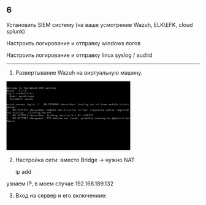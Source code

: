 ## 6

Установить SIEM систему (на ваше усмотрение Wazuh, ELK\EFK, cloud splunk)

Настроить логирование и отправку windows  логов

Настроить логирование и отправку linux syslog / auditd 

___

1. Развертывание Wazuh на виртуальную машину. 


 <img height="180em" src="https://github.com/pash0283/tms_diplom_project/blob/main/6/%D0%A1%D0%BD%D0%B8%D0%BC%D0%BE%D0%BA%20%D1%8D%D0%BA%D1%80%D0%B0%D0%BD%D0%B0%202025-01-21%20122112.png">


2. Настройка сети: вместо Bridge -> нужно NAT

   ip add

узнаем IP, в моем случае 192.168.189.132


3. Вход на сервер и его включениие:

  
